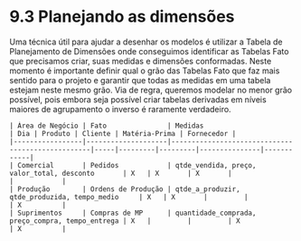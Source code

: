 # 9.3 Planejando as dimensões

Uma técnica útil para ajudar a desenhar os  modelos é utilizar a Tabela de Planejamento de Dimensões onde conseguimos identificar as Tabelas Fato que precisamos criar, suas medidas e dimensões conformadas. Neste momento é importante definir qual o grão das Tabelas Fato que faz mais sentido para o projeto e garantir que todas as medidas em uma tabela estejam neste mesmo grão. Via de regra, queremos modelar no menor grão possível, pois embora seja possível criar tabelas derivadas em níveis maiores de agrupamento o inverso é raramente verdadeiro. 

```{table} Exemplo de Tabela de Planejamento de Dimensões
| Área de Negócio | Fato               | Medidas                                          | Dia | Produto | Cliente | Matéria-Prima | Fornecedor |
|-----------------|--------------------|--------------------------------------------------|-----|---------|---------|---------------|------------|
| Comercial       | Pedidos            | qtde_vendida, preço, valor_total, desconto       | X   | X       | X       |               |            |
| Produção        | Ordens de Produção | qtde_a_produzir, qtde_produzida, tempo_medio     | X   | X       |         |               | X          |
| Suprimentos     | Compras de MP      | quantidade_comprada, preço_compra, tempo_entrega | X   |         |         | X             | X          |
```
